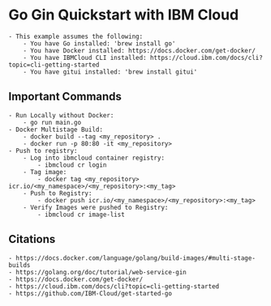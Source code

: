 # Go Gin Quickstart with IBM Cloud

    - This example assumes the following:
        - You have Go installed: 'brew install go'
        - You have Docker installed: https://docs.docker.com/get-docker/
        - You have IBMCloud CLI installed: https://cloud.ibm.com/docs/cli?topic=cli-getting-started
        - You have gitui installed: 'brew install gitui'

## Important Commands

    - Run Locally without Docker: 
        - go run main.go
    - Docker Multistage Build: 
        - docker build --tag <my_repository> .
        - docker run -p 80:80 -it <my_repository> 
    - Push to registry:
        - Log into ibmcloud container registry: 
            - ibmcloud cr login
        - Tag image:
            - docker tag <my_repository> icr.io/<my_namespace>/<my_repository>:<my_tag>
        - Push to Registry:
            - docker push icr.io/<my_namespace>/<my_repository>:<my_tag>
        - Verify Images were pushed to Registry:
            - ibmcloud cr image-list

## Citations

    - https://docs.docker.com/language/golang/build-images/#multi-stage-builds
    - https://golang.org/doc/tutorial/web-service-gin
    - https://docs.docker.com/get-docker/
    - https://cloud.ibm.com/docs/cli?topic=cli-getting-started
    - https://github.com/IBM-Cloud/get-started-go
